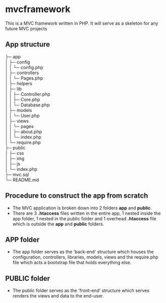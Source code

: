 # mvcframework
This is a MVC framework written in PHP. It will serve as a skeleton for any future MVC projects

## App structure           
├─ app                   
│  ├─ config             
│  │  └─ config.php      
│  ├─ controllers        
│  │  └─ Pages.php       
│  ├─ helpers            
│  ├─ lib                
│  │  ├─ Controller.php  
│  │  ├─ Core.php        
│  │  └─ Database.php    
│  ├─ models             
│  │  └─ User.php        
│  ├─ views              
│  │  └─ pages           
│  │     ├─ about.php    
│  │     └─ index.php    
│  └─ require.php        
├─ public                
│  ├─ css                
│  ├─ img                
│  ├─ js                 
│  └─ index.php          
├─ mvc.sql               
└─ README.md             

## Procedure to construct the app from scratch
- The MVC application is broken down into 2 folders **app** and **public**.
- There are 3 **.htaccess** files written in the entire app, 1 nested inside the app folder, 1 nested in the public folder and 1 overhead **.htaccess** file which is outside the **app** and **public** folders.

## APP folder
- The app folder serves as the 'back-end' structure which houses the configuration, controllers, libraries, models, views and the require.php file which acts a bootstrap file that holds everything else.

## PUBLIC folder
- The public folder serves as the 'front-end' structure which serves renders the views and data to the end-user.